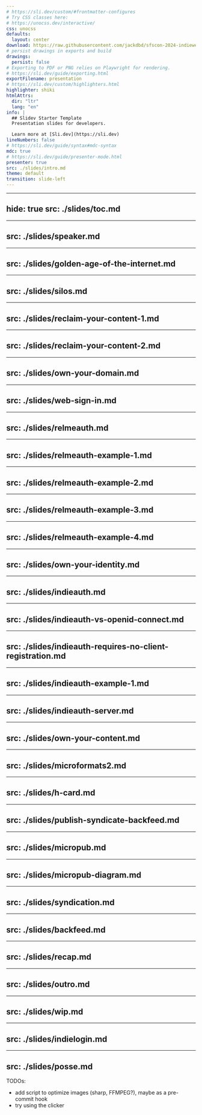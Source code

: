 ```yaml
---
# https://sli.dev/custom/#frontmatter-configures
# Try CSS classes here:
# https://unocss.dev/interactive/
css: unocss
defaults:
  layout: center
download: https://raw.githubusercontent.com/jackdbd/sfscon-2024-indieweb/main/assets/sfscon-2024-indieweb-presentation.pdf
# persist drawings in exports and build
drawings:
  persist: false
# Exporting to PDF or PNG relies on Playwright for rendering.
# https://sli.dev/guide/exporting.html
exportFilename: presentation
# https://sli.dev/custom/highlighters.html
highlighter: shiki
htmlAttrs:
  dir: "ltr"
  lang: "en"
info: |
  ## Slidev Starter Template
  Presentation slides for developers.

  Learn more at [Sli.dev](https://sli.dev)
lineNumbers: false
# https://sli.dev/guide/syntax#mdc-syntax
mdc: true
# https://sli.dev/guide/presenter-mode.html
presenter: true
src: ./slides/intro.md
theme: default
transition: slide-left
---
```


---
hide: true
src: ./slides/toc.md
---

---
src: ./slides/speaker.md
---

---
src: ./slides/golden-age-of-the-internet.md
---

---
src: ./slides/silos.md
---

---
src: ./slides/reclaim-your-content-1.md
---

---
src: ./slides/reclaim-your-content-2.md
---

---
src: ./slides/own-your-domain.md
---

---
src: ./slides/web-sign-in.md
---

---
src: ./slides/relmeauth.md
---

---
src: ./slides/relmeauth-example-1.md
---

---
src: ./slides/relmeauth-example-2.md
---

---
src: ./slides/relmeauth-example-3.md
---

---
src: ./slides/relmeauth-example-4.md
---

---
src: ./slides/own-your-identity.md
---

---
src: ./slides/indieauth.md
---

---
src: ./slides/indieauth-vs-openid-connect.md
---

---
src: ./slides/indieauth-requires-no-client-registration.md
---

---
src: ./slides/indieauth-example-1.md
---

---
src: ./slides/indieauth-server.md
---

---
src: ./slides/own-your-content.md
---

---
src: ./slides/microformats2.md
---

---
src: ./slides/h-card.md
---

---
src: ./slides/publish-syndicate-backfeed.md
---

---
src: ./slides/micropub.md
---

---
src: ./slides/micropub-diagram.md
---

---
src: ./slides/syndication.md
---

---
src: ./slides/backfeed.md
---

---
src: ./slides/recap.md
---

---
src: ./slides/outro.md
---

---
src: ./slides/wip.md
---

---
src: ./slides/indielogin.md
---

---
src: ./slides/posse.md
---

TODOs:

- add script to optimize images (sharp, FFMPEG?), maybe as a pre-commit hook
- try using the clicker
